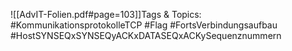 
![[AdvIT-Folien.pdf#page=103]]Tags & Topics:
   #KommunikationsprotokolleTCP
   #Flag
   #FortsVerbindungsaufbau
   #HostSYNSEQxSYNSEQyACKxDATASEQxACKySequenznummern